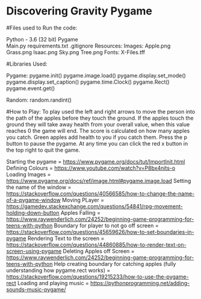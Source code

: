 # Discovering Gravity Pygame


#Files used to Run the code:

Python - 3.6 (32 bit)
Pygame  
Main.py
requirements.txt
.gitignore
Resources:
	Images:
		Apple.png
		Grass.png
		Isaac.png
		Sky.png
		Tree.png
	Fonts:
		X-Files.tff


#Libraries Used:

Pygame: 
pygame.init()
pygame.image.load()
pygame.display.set_mode()
pygame.display.set_caption()
pygame.time.Clock()
pygame.Rect()
pygame.event.get()

Random:
random.randint()






#How to Play:
To play used the left and right arrows to move the person into the path of the apples before they touch the ground.
If the apples touch the ground they will take away health from your overall value, when this value reaches 0 the game will end.
The score is calculated on how many apples you catch.
Green apples add health to you if you catch them.
Press the p button to pause the pygame.
At any time you can click the red x button in the top right to quit the game.



Starting the pygame = https://www.pygame.org/docs/tut/ImportInit.html
Defining Colours = https://www.youtube.com/watch?v=P8bx4nits-o
Loading Images = https://www.pygame.org/docs/ref/image.html#pygame.image.load
Setting the name of the window = https://stackoverflow.com/questions/40566585/how-to-change-the-name-of-a-pygame-window
Moving PLayer = https://gamedev.stackexchange.com/questions/54841/rpg-movement-holding-down-button
Apples Falling = https://www.raywenderlich.com/24252/beginning-game-programming-for-teens-with-python
Boundary for player to not go off screen = https://stackoverflow.com/questions/45659626/how-to-set-boundaries-in-pygame
Rendering Text to the screen = https://stackoverflow.com/questions/44860885/how-to-render-text-on-screen-using-pygame
Deleting Apples off Screen = https://www.raywenderlich.com/24252/beginning-game-programming-for-teens-with-python
Help creating boundary for catching apples (fully understanding how pygame.rect works) = https://stackoverflow.com/questions/19215233/how-to-use-the-pygame-rect
Loading and playing music = https://pythonprogramming.net/adding-sounds-music-pygame/

